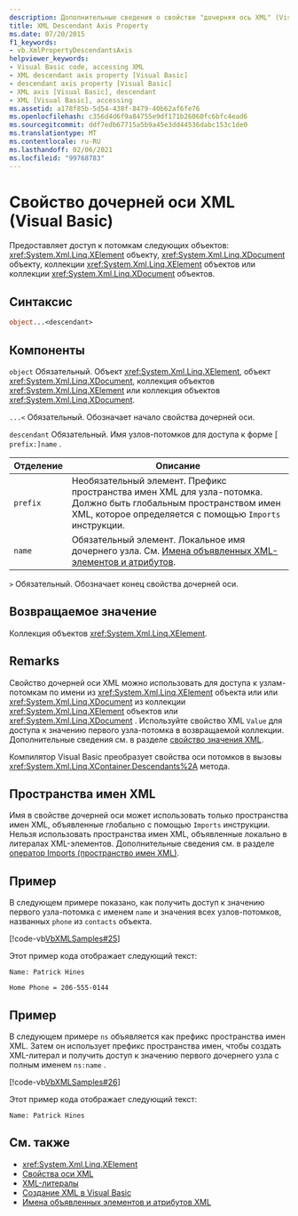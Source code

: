 ```yaml
---
description: Дополнительные сведения о свойстве "дочерняя ось XML" (Visual Basic)
title: XML Descendant Axis Property
ms.date: 07/20/2015
f1_keywords:
- vb.XmlPropertyDescendantsAxis
helpviewer_keywords:
- Visual Basic code, accessing XML
- XML descendant axis property [Visual Basic]
- descendant axis property [Visual Basic]
- XML axis [Visual Basic], descendant
- XML [Visual Basic], accessing
ms.assetid: a178f85b-5d54-438f-8479-40b62af6fe76
ms.openlocfilehash: c356d4d6f9a84755e9df171b26060fc6bfc4ead6
ms.sourcegitcommit: ddf7edb67715a5b9a45e3dd44536dabc153c1de0
ms.translationtype: MT
ms.contentlocale: ru-RU
ms.lasthandoff: 02/06/2021
ms.locfileid: "99768783"
---
```

# <a name="xml-descendant-axis-property-visual-basic"></a>Свойство дочерней оси XML (Visual Basic)

Предоставляет доступ к потомкам следующих объектов: <xref:System.Xml.Linq.XElement> объекту, <xref:System.Xml.Linq.XDocument> объекту, коллекции <xref:System.Xml.Linq.XElement> объектов или коллекции <xref:System.Xml.Linq.XDocument> объектов.

## <a name="syntax"></a>Синтаксис

```vb
object...<descendant>
```

## <a name="parts"></a>Компоненты

`object` Обязательный. Объект <xref:System.Xml.Linq.XElement>, объект <xref:System.Xml.Linq.XDocument>, коллекция объектов <xref:System.Xml.Linq.XElement> или коллекция объектов <xref:System.Xml.Linq.XDocument>.

`...<` Обязательный. Обозначает начало свойства дочерней оси.

`descendant` Обязательный. Имя узлов-потомков для доступа к форме [ `prefix:]name` .

|Отделение|Описание|
|----------|-----------------|
|`prefix`|Необязательный элемент. Префикс пространства имен XML для узла-потомка. Должно быть глобальным пространством имен XML, которое определяется с помощью `Imports` инструкции.|
|`name`|Обязательный элемент. Локальное имя дочернего узла. См. [Имена объявленных XML-элементов и атрибутов](../../programming-guide/language-features/xml/names-of-declared-xml-elements-and-attributes.md).|

`>` Обязательный. Обозначает конец свойства дочерней оси.

## <a name="return-value"></a>Возвращаемое значение

Коллекция объектов <xref:System.Xml.Linq.XElement>.

## <a name="remarks"></a>Remarks

Свойство дочерней оси XML можно использовать для доступа к узлам-потомкам по имени из <xref:System.Xml.Linq.XElement> объекта или или <xref:System.Xml.Linq.XDocument> из коллекции <xref:System.Xml.Linq.XElement> объектов или <xref:System.Xml.Linq.XDocument> . Используйте свойство XML `Value` для доступа к значению первого узла-потомка в возвращаемой коллекции. Дополнительные сведения см. в разделе [свойство значения XML](xml-value-property.md).

Компилятор Visual Basic преобразует свойства оси потомков в вызовы <xref:System.Xml.Linq.XContainer.Descendants%2A> метода.

## <a name="xml-namespaces"></a>Пространства имен XML

Имя в свойстве дочерней оси может использовать только пространства имен XML, объявленные глобально с помощью `Imports` инструкции. Нельзя использовать пространства имен XML, объявленные локально в литералах XML-элементов. Дополнительные сведения см. в разделе [оператор Imports (пространство имен XML)](../statements/imports-statement-xml-namespace.md).

## <a name="example"></a>Пример

В следующем примере показано, как получить доступ к значению первого узла-потомка с именем `name` и значения всех узлов-потомков, названных `phone` из `contacts` объекта.

[!code-vb[VbXMLSamples#25](~/samples/snippets/visualbasic/VS_Snippets_VBCSharp/VbXMLSamples/VB/XMLSamples11.vb#25)]

Этот пример кода отображает следующий текст:

`Name: Patrick Hines`

`Home Phone = 206-555-0144`

## <a name="example"></a>Пример

В следующем примере `ns` объявляется как префикс пространства имен XML. Затем он использует префикс пространства имен, чтобы создать XML-литерал и получить доступ к значению первого дочернего узла с полным именем `ns:name` .

[!code-vb[VbXMLSamples#26](~/samples/snippets/visualbasic/VS_Snippets_VBCSharp/VbXMLSamples/VB/XMLSamples12.vb#26)]

Этот пример кода отображает следующий текст:

`Name: Patrick Hines`

## <a name="see-also"></a>См. также

- <xref:System.Xml.Linq.XElement>
- [Свойства оси XML](index.md)
- [XML-литералы](../xml-literals/index.md)
- [Создание XML в Visual Basic](../../programming-guide/language-features/xml/creating-xml.md)
- [Имена объявленных элементов и атрибутов XML](../../programming-guide/language-features/xml/names-of-declared-xml-elements-and-attributes.md)
